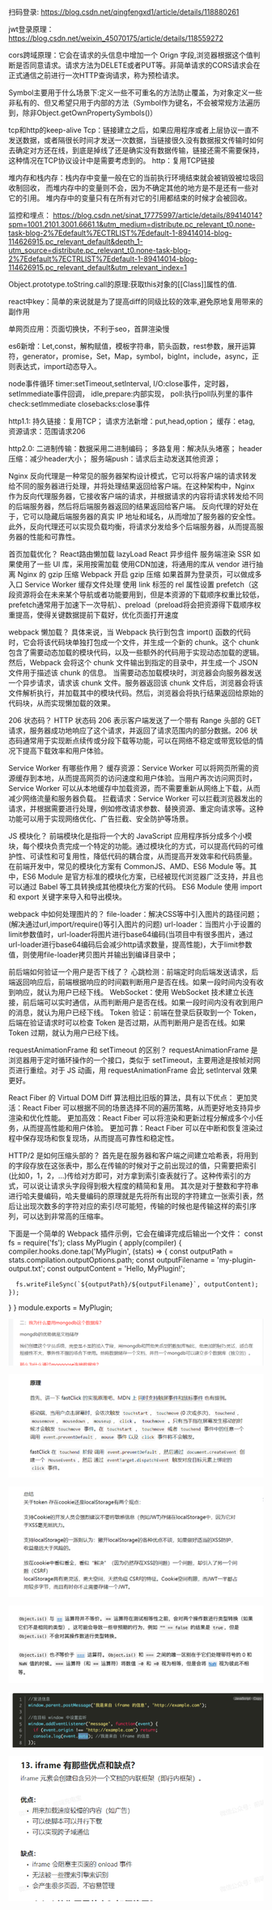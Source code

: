 扫码登录:
https://blog.csdn.net/qingfengxd1/article/details/118880261

jwt登录原理：
https://blog.csdn.net/weixin_45070175/article/details/118559272

cors跨域原理：它会在请求的头信息中增加一个 Orign 字段,浏览器根据这个值判断是否同意请求。请求方法为DELETE或者PUT等。非简单请求的CORS请求会在正式通信之前进行一次HTTP查询请求，称为预检请求。

Symbol主要用于什么场景下:定义一些不可重名的方法防止覆盖，为对象定义一些非私有的、但又希望只用于内部的方法（Symbol作为键名，不会被常规方法遍历到，除非Object.getOwnPropertySymbols()）

tcp和http的keep-alive
Tcp：链接建立之后，如果应用程序或者上层协议一直不发送数据，或者隔很长时间才发送一次数据，当链接很久没有数据报文传输时如何去确定对方还在线，到底是掉线了还是确实没有数据传输，链接还需不需要保持，这种情况在TCP协议设计中是需要考虑到的。
http：复用TCP链接

堆内存和栈内存：栈内存中变量一般在它的当前执行环境结束就会被销毁被垃圾回收制回收， 而堆内存中的变量则不会，因为不确定其他的地方是不是还有一些对它的引用。
堆内存中的变量只有在所有对它的引用都结束的时候才会被回收。

监控和埋点：
https://blog.csdn.net/sinat_17775997/article/details/89414014?spm=1001.2101.3001.6661.1&utm_medium=distribute.pc_relevant_t0.none-task-blog-2%7Edefault%7ECTRLIST%7Edefault-1-89414014-blog-114626915.pc_relevant_default&depth_1-utm_source=distribute.pc_relevant_t0.none-task-blog-2%7Edefault%7ECTRLIST%7Edefault-1-89414014-blog-114626915.pc_relevant_default&utm_relevant_index=1

Object.prototype.toString.call的原理:获取this对象的[[Class]]属性的值.

react中key：简单的来说就是为了提高diff的同级比较的效率,避免原地复用带来的副作用

单网页应用：页面切换快，不利于seo，首屏渲染慢

es6新增：Let,const，解构赋值，模板字符串，箭头函数，rest参数，展开运算符，generator，promise，Set，Map，symbol，bigInt，include，async，正则表达式，import动态导入。

node事件循环
timer:setTimeout,setInterval,
I/O:close事件，定时器，setImmediate事件回调，
idle,prepare:内部实现，
poll:执行poll队列里的事件
check:setImmediate
closebacks:close事件

http1.1:
持久链接：复用TCP；
请求方法新增：put,head,option；
缓存：etag,
资源请求：范围请求206

http2.0:
二进制传输：数据采用二进制编码；
多路复用：解决队头堵塞；
header压缩：减少header大小；
服务端push：请求后主动发送其他资源；

Nginx 反向代理是一种常见的服务器架构设计模式，它可以将客户端的请求转发给不同的服务器进行处理，并将处理结果返回给客户端。在这种架构中，Nginx 作为反向代理服务器，它接收客户端的请求，并根据请求的内容将请求转发给不同的后端服务器，然后将后端服务器返回的结果返回给客户端。
反向代理的好处在于，它可以隐藏后端服务器的真实 IP 地址和域名，从而增加了服务器的安全性。此外，反向代理还可以实现负载均衡，将请求分发给多个后端服务器，从而提高服务器的性能和可靠性。

首页加载优化？
React路由懒加载 lazyLoad
React 异步组件
服务端渲染 SSR
如果使用了一些 UI 库，采用按需加载
使用CDN加速，将通用的库从 vendor 进行抽离
Nginx 的 gzip 压缩
Webpack 开启 gzip 压缩
如果首屏为登录页，可以做成多入口
Service Worker 缓存文件处理
使用 link 标签的 rel 属性设置 prefetch（这段资源将会在未来某个导航或者功能要用到，但是本资源的下载顺序权重比较低，prefetch通常用于加速下一次导航）、preload（preload将会把资源得下载顺序权重提高，使得关键数据提前下载好，优化页面打开速度

webpack 懒加载？
具体来说，当 Webpack 执行到包含 import() 函数的代码时，它会将该代码块单独打包成一个文件，并生成一个新的 chunk。这个 chunk 包含了需要动态加载的模块代码，以及一些额外的代码用于实现动态加载的逻辑。然后，Webpack 会将这个 chunk 文件输出到指定的目录中，并生成一个 JSON 文件用于描述该 chunk 的信息。
当需要动态加载模块时，浏览器会向服务器发送一个异步请求，请求该 chunk 文件。服务器返回该 chunk 文件后，浏览器会将该文件解析执行，并加载其中的模块代码。然后，浏览器会将执行结果返回给原始的代码块，从而实现懒加载的效果。

206 状态码？
HTTP 状态码 206 表示客户端发送了一个带有 Range 头部的 GET 请求，服务器成功地响应了这个请求，并返回了请求范围内的部分数据。206 状态码通常用于实现断点续传或分段下载等功能，可以在网络不稳定或带宽较低的情况下提高下载效率和用户体验。

Service Worker 有哪些作用？
缓存资源：Service Worker 可以将网页所需的资源缓存到本地，从而提高网页的访问速度和用户体验。当用户再次访问网页时，Service Worker 可以从本地缓存中加载资源，而不需要重新从网络上下载，从而减少网络流量和服务器负载。
拦截请求：Service Worker 可以拦截浏览器发出的请求，并根据需要进行处理，例如修改请求参数、替换资源、重定向请求等。这种功能可以用于实现网络优化、广告拦截、安全防护等场景。

JS 模块化？
前端模块化是指将一个大的 JavaScript 应用程序拆分成多个小模块，每个模块负责完成一个特定的功能。通过模块化的方式，可以提高代码的可维护性、可读性和可复用性，降低代码的耦合度，从而提高开发效率和代码质量。
在前端开发中，常见的模块化方案有 CommonJS、AMD、ES6 Module 等。其中，ES6 Module 是官方标准的模块化方案，已经被现代浏览器广泛支持，并且也可以通过 Babel 等工具转换成其他模块化方案的代码。
ES6 Module 使用 import 和 export 关键字来导入和导出模块。

webpack 中如何处理图片的？
file-loader：解决CSS等中引入图片的路径问题；(解决通过url,import/require()等引入图片的问题)
url-loader：当图片小于设置的limit参数值时，url-loader将图片进行base64编码(当项目中有很多图片，通过url-loader进行base64编码后会减少http请求数量，提高性能)，大于limit参数值，则使用file-loader拷贝图片并输出到编译目录中；

前后端如何验证一个用户是否下线了？
心跳检测：前端定时向后端发送请求，后端返回响应后，前端根据响应的时间戳判断用户是否在线。如果一段时间内没有收到响应，就认为用户已经下线。
WebSocket：使用 WebSocket 技术建立长连接，前后端可以实时通信，从而判断用户是否在线。如果一段时间内没有收到用户的消息，就认为用户已经下线。
Token 验证：前端在登录后获取到一个 Token，后端在验证请求时可以检查 Token 是否过期，从而判断用户是否在线。如果 Token 过期，就认为用户已经下线。

requestAnimationFrame 和 setTimeout 的区别？
requestAnimationFrame 是浏览器用于定时循环操作的一个接口，类似于 setTimeout，主要用途是按帧对网页进行重绘。对于 JS 动画，用 requestAnimationFrame 会比 setInterval 效果更好。

React Fiber 的 Virtual DOM Diff 算法相比旧版的算法，具有以下优点：
更加灵活：React Fiber 可以根据不同的场景选择不同的遍历策略，从而更好地支持异步渲染和优化性能。
更加高效：React Fiber 可以将渲染和更新过程分解成多个小任务，从而提高性能和用户体验。
更加可靠：React Fiber 可以在中断和恢复渲染过程中保存现场和恢复现场，从而提高可靠性和稳定性。

HTTP/2 是如何压缩头部的？
首先是在服务器和客户端之间建立哈希表，将用到的字段存放在这张表中，那么在传输的时候对于之前出现过的值，只需要把索引(比如0，1，2，...)传给对方即可，对方拿到索引查表就行了。这种传索引的方式，可以说让请求头字段得到极大程度的精简和复用。
其次是对于整数和字符串进行哈夫曼编码，哈夫曼编码的原理就是先将所有出现的字符建立一张索引表，然后让出现次数多的字符对应的索引尽可能短，传输的时候也是传输这样的索引序列，可以达到非常高的压缩率。

下面是一个简单的 Webpack 插件示例，它会在编译完成后输出一个文件：
const fs = require('fs');
class MyPlugin {
  apply(compiler) {
    compiler.hooks.done.tap('MyPlugin', (stats) => {
      const outputPath = stats.compilation.outputOptions.path;
      const outputFilename = 'my-plugin-output.txt';
      const outputContent = 'Hello, MyPlugin!';

      fs.writeFileSync(`${outputPath}/${outputFilename}`, outputContent);
    });
  }
}
module.exports = MyPlugin;

![](https://github.com/ustcfury/handwriting-algorithm/blob/master/img-storage/%E5%9B%BE%E7%89%871.png)

![](https://github.com/ustcfury/handwriting-algorithm/blob/master/img-storage/%E5%9B%BE%E7%89%872.png)

![](https://github.com/ustcfury/handwriting-algorithm/blob/master/img-storage/%E5%9B%BE%E7%89%873.png)

![](https://github.com/ustcfury/handwriting-algorithm/blob/master/img-storage/%E5%9B%BE%E7%89%874.png)

![](https://github.com/ustcfury/handwriting-algorithm/blob/master/img-storage/%E5%9B%BE%E7%89%875.png)

![](https://github.com/ustcfury/handwriting-algorithm/blob/master/img-storage/%E5%9B%BE%E7%89%876.png)